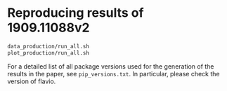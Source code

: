 # Reproducing results of 1909.11088v2

```sh
data_production/run_all.sh
plot_production/run_all.sh
```

For a detailed list of all package versions used for the generation of the results in
the paper, see ``pip_versions.txt``. In particular, please check the version of flavio.
